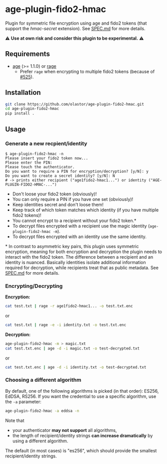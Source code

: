 # age-plugin-fido2-hmac

Plugin for symmetric file encryption using age and fido2 tokens (that support the _hmac-secret_ extension). See [SPEC.md](https://github.com/olastor/age-plugin-fido2-hmac/blob/main/SPEC.md) for more details.

⚠️ **Use at own risk and consider this plugin to be experimental.** ⚠️

## Requirements

- [age](https://github.com/FiloSottile/age) (>= 1.1.0) or [rage](https://github.com/str4d/rage)
  - Prefer `rage` when encrypting to multiple fido2 tokens (because of [#525](https://github.com/FiloSottile/age/issues/526)).

## Installation

```bash
git clone https://github.com/olastor/age-plugin-fido2-hmac.git
cd age-plugin-fido2-hmac
pip install .
```

## Usage

### Generate a new recpient/identity

```
$ age-plugin-fido2-hmac -n
Please insert your fido2 token now...
Please enter the PIN:
Please touch the authenticator.
Do you want to require a PIN for encryption/decryption? [y/N]: y
Do you want to create a secret identity? [y/N]: N
# -> prints either recipient ("age1fido2-hmac1...") or identity ("AGE-PLUGIN-FIDO2-HMAC-...")
```

- Don't loose your fido2 token (obviously)!
- You can only require a PIN if you have one set (obviously)!
- Keep identities secret and don't loose them!
- Keep track of which token matches which identity (if you have multiple fido2 tokens)!
- You cannot encrypt to a recipient without your fido2 token.\*
- To decrypt files encrypted with a recipient use the magic identity (`age-plugin-fido2-hmac -m`).
- To decrypt files encrypted with an identity use the same identity.

\* In contrast to asymmetric key pairs, this plugin uses symmetric encryption, meaning for both encryption and decryption the plugin needs to interact with the fido2 token. The difference between a recipient and an identity is nuanced. Basically identities isolate additional information required for decryption, while recipients treat that as public metadata. See [SPEC.md](https://github.com/olastor/age-plugin-fido2-hmac/blob/main/SPEC.md) for more details.

### Encrypting/Decrypting

**Encryption:**

```bash
cat test.txt | rage -r age1fido2-hmac1... -o test.txt.enc
```

or

```bash
cat test.txt | rage -e -i identity.txt -o test.txt.enc
```

**Decryption:**

```bash
age-plugin-fido2-hmac -m > magic.txt
cat test.txt.enc | age -d -i magic.txt -o test-decrypted.txt
```

or

```bash
cat test.txt.enc | age -d -i identity.txt -o test-decrypted.txt
```

### Choosing a different algorithm

By default, one of the following algorithms is picked (in that order): ES256, EdDSA, RS256. If you want the credential to use a specific algorithm, use the `-a` parameter:

```bash
age-plugin-fido2-hmac -a eddsa -n
```

Note that

- your authenticator **may not support** all algorithms,
- the length of recipient/identity strings **can increase dramatically** by using a different algorithm.

The default (in most cases) is "es256", which should provide the smallest recipient/identity strings.

